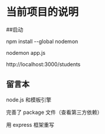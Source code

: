 # 当前项目的说明
##启动

npm install --global nodemon

nodemon app.js

http://localhost:3000/students

## 留言本

node.js 和模板引擎

完善了 package 文件（查看第三方依赖）

用 express 框架重写
